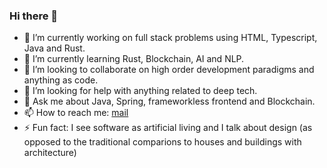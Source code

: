 ### Hi there 👋

- 🔭 I’m currently working on full stack problems using HTML, Typescript, Java and Rust.
- 🌱 I’m currently learning Rust, Blockchain, AI and NLP.
- 👯 I’m looking to collaborate on high order development paradigms and anything as code.
- 🤔 I’m looking for help with anything related to deep tech.
- 💬 Ask me about Java, Spring, frameworkless frontend and Blockchain.
- 📫 How to reach me: [mail](mailto:rui.d.lopes@me.com)
- ⚡ Fun fact: I see software as artificial living and I talk about design (as opposed to the traditional comparions to houses and buildings with architecture)
